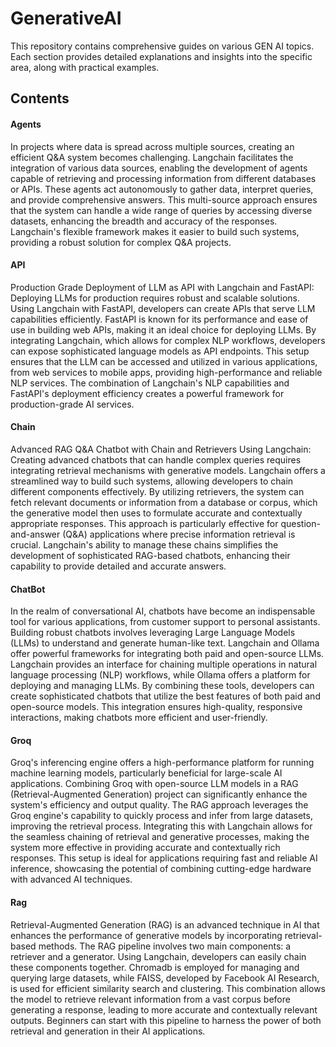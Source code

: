 # GenerativeAI

This repository contains comprehensive guides on various GEN AI topics. Each section provides detailed explanations and insights into the specific area, along with practical examples.

## Contents

#### Agents
In projects where data is spread across multiple sources, creating an efficient Q&A system becomes challenging. Langchain facilitates the integration of various data sources, enabling the development of agents capable of retrieving and processing information from different databases or APIs. These agents act autonomously to gather data, interpret queries, and provide comprehensive answers. This multi-source approach ensures that the system can handle a wide range of queries by accessing diverse datasets, enhancing the breadth and accuracy of the responses. Langchain's flexible framework makes it easier to build such systems, providing a robust solution for complex Q&A projects.



#### API
Production Grade Deployment of LLM as API with Langchain and FastAPI:
Deploying LLMs for production requires robust and scalable solutions. Using Langchain with FastAPI, developers can create APIs that serve LLM capabilities efficiently. FastAPI is known for its performance and ease of use in building web APIs, making it an ideal choice for deploying LLMs. By integrating Langchain, which allows for complex NLP workflows, developers can expose sophisticated language models as API endpoints. This setup ensures that the LLM can be accessed and utilized in various applications, from web services to mobile apps, providing high-performance and reliable NLP services. The combination of Langchain's NLP capabilities and FastAPI's deployment efficiency creates a powerful framework for production-grade AI services.


#### Chain
Advanced RAG Q&A Chatbot with Chain and Retrievers Using Langchain:
Creating advanced chatbots that can handle complex queries requires integrating retrieval mechanisms with generative models. Langchain offers a streamlined way to build such systems, allowing developers to chain different components effectively. By utilizing retrievers, the system can fetch relevant documents or information from a database or corpus, which the generative model then uses to formulate accurate and contextually appropriate responses. This approach is particularly effective for question-and-answer (Q&A) applications where precise information retrieval is crucial. Langchain's ability to manage these chains simplifies the development of sophisticated RAG-based chatbots, enhancing their capability to provide detailed and accurate answers.


#### ChatBot
In the realm of conversational AI, chatbots have become an indispensable tool for various applications, from customer support to personal assistants. Building robust chatbots involves leveraging Large Language Models (LLMs) to understand and generate human-like text. Langchain and Ollama offer powerful frameworks for integrating both paid and open-source LLMs. Langchain provides an interface for chaining multiple operations in natural language processing (NLP) workflows, while Ollama offers a platform for deploying and managing LLMs. By combining these tools, developers can create sophisticated chatbots that utilize the best features of both paid and open-source models. This integration ensures high-quality, responsive interactions, making chatbots more efficient and user-friendly.


#### Groq
Groq's inferencing engine offers a high-performance platform for running machine learning models, particularly beneficial for large-scale AI applications. Combining Groq with open-source LLM models in a RAG (Retrieval-Augmented Generation) project can significantly enhance the system's efficiency and output quality. The RAG approach leverages the Groq engine's capability to quickly process and infer from large datasets, improving the retrieval process. Integrating this with Langchain allows for the seamless chaining of retrieval and generative processes, making the system more effective in providing accurate and contextually rich responses. This setup is ideal for applications requiring fast and reliable AI inference, showcasing the potential of combining cutting-edge hardware with advanced AI techniques.

#### Rag
Retrieval-Augmented Generation (RAG) is an advanced technique in AI that enhances the performance of generative models by incorporating retrieval-based methods. The RAG pipeline involves two main components: a retriever and a generator. Using Langchain, developers can easily chain these components together. Chromadb is employed for managing and querying large datasets, while FAISS, developed by Facebook AI Research, is used for efficient similarity search and clustering. This combination allows the model to retrieve relevant information from a vast corpus before generating a response, leading to more accurate and contextually relevant outputs. Beginners can start with this pipeline to harness the power of both retrieval and generation in their AI applications.
